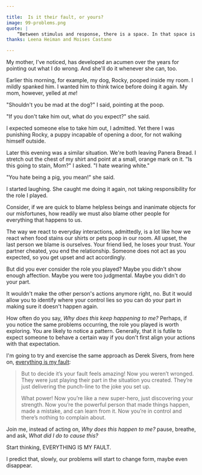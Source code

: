 ```yaml
---

title:  Is it their fault, or yours?
image: 99-problems.png
quote: |
    “Between stimulus and response, there is a space. In that space is our power to choose our response. In our response lies our growth and our freedom.” - Viktor Frankl
thanks: Leena Heiman and Moises Castano

--- 
```


My mother, I've noticed, has developed an acumen over the years for pointing out what I do wrong. And she'll do it whenever she can, too.  

Earlier this morning, for example, my dog, Rocky, pooped inside my room. I mildly spanked him. I wanted him to think twice before doing it again. My mom, however, yelled at *me*!

"Shouldn't you be mad at the dog?" I said, pointing at the poop.  

"If you don't take him out, what do you expect?" she said. 

I expected someone else to take him out, I admitted. Yet there I was punishing Rocky, a puppy incapable of opening a door, for not walking himself outside. 

Later this evening was a similar situation. We're both leaving Panera Bread. I stretch out the chest of my shirt and point at a small, orange mark on it. "Is this going to stain, Mom?" I asked. "I hate wearing white."

"You hate being a pig, you mean!" she said. 

I started laughing. She caught me doing it again, not taking responsibility for the role I played.

Consider, if we are quick to blame helpless beings and inanimate objects for our misfortunes, how readily we must also blame other people for everything that happens to us.

The way we react to everyday interactions, admittedly, is a lot like how we react when food stains our shirts or pets poop in our room. All upset, the last person we blame is ourselves. Your friend lied, he loses your trust. Your partner cheated, you end the relationship. Someone does not act as you expected, so you get upset and act accordingly. 

But did you ever consider the role you played? Maybe you didn't show enough affection. Maybe you were too judgmental. Maybe you didn't do your part. 

It wouldn't make the other person's actions anymore right, no. But it would allow you to identify where your control lies so you can do your part in making sure it doesn't happen again. 

How often do you say, *Why does this keep happening to me?* Perhaps, if you notice the same problems occurring, the role you played is worth exploring. You are likely to notice a pattern. Generally, that it is futile to expect someone to behave a certain way if you don't first align your actions with that expectation. 

I'm going to try and exercise the same approach as Derek Sivers, from here on, [everything is my fault](https://sivers.org/my-fault):

>But to decide it’s your fault feels amazing! Now you weren’t wronged. They were just playing their part in the situation you created. They’re just delivering the punch-line to the joke you set up.
>
>What power! Now you’re like a new super-hero, just discovering your strength. Now you’re the powerful person that made things happen, made a mistake, and can learn from it. Now you’re in control and there’s nothing to complain about.

Join me, instead of acting on, *Why does this happen to me?* pause, breathe, and ask, *What did I do to cause this?* 

Start thinking, EVERYTHING IS MY FAULT. 

I predict that, slowly, our problems will start to change form, maybe even disappear. 


